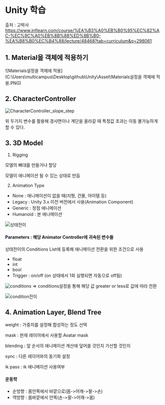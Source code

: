 # Unity 학습

출처 : 고박사 https://www.inflearn.com/course/%EA%B3%A0%EB%B0%95%EC%82%AC-%EC%9C%A0%EB%8B%88%ED%8B%B0-%EA%B8%B0%EC%B4%88/lecture/48468?tab=curriculum&q=298061

## 1. Material을 객체에 적용하기

![Materials설정을 객체에 적용](C:\Users\multicampus\Desktop\github\Unity\Asset\Materials설정을 객체에 적용.PNG)



## 2. CharacterController

![CharacterController_slope_step](C:\Users\multicampus\Desktop\github\Unity\Asset\CharacterController_slope_step.PNG)

위 두가지 변수를 활용해 경사면이나 계단을 올라갈 때 특정값 초과는 이동 불가능하게 할 수 있다.



## 3. 3D Model

1. Rigging

모델의 뼈대를 만들거나 할당

모델이 애니메이션 될 수 있는 상태로 만듬



2. Animation Type

- None : 애니메이션이 없을 때(지형, 건물, 아이템 등)
- Legacy : Unity 3.x 이전 버전에서 사용(Animation Component)
- Generic : 정점 애니메이션
- Humanoid : 본 애니메이션



![상태전이](C:\Users\multicampus\Desktop\github\Unity\Asset\상태전이.PNG)

#### Parameters : 해당 Animator Controller에 귀속된 변수들

상태전이의 Conditions List에 등록해 애니메이션 전환을 위한 조건으로 사용

- float
- int
- bool
- Trigger : on/off (on 상태에서 1회 실행되면 자동으로 off됨)

![conditions](C:\Users\multicampus\Desktop\github\Unity\Asset\conditions.PNG)
=> conditions설정을 통해 해당 값 greater or less로 값에 따라 전환

![condition전이](C:\Users\multicampus\Desktop\github\Unity\Asset\condition전이.gif)

## 4. Animation Layer, Blend Tree

weight : 가중치를 설정해 합성하는 정도 선택

mask : 현재 레이어에서 사용할 Avatar mask

blending : 앞 순서의 애니메이션 계산에 덮어쓸 것인지 가산할 것인지

sync : 다른 레이어와의 동기화 설정

ik pass : ik 애니메이션 사용여부



#### 운동학

- 순방향 : 몸안쪽에서 바깥으로(몸->어깨->팔->손)
- 역방향 : 몸바깥에서 안쪽(손->팔->어깨->몸)